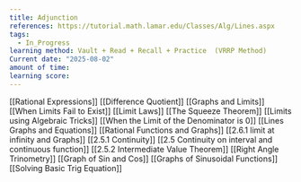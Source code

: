 ```yaml
---
title: Adjunction
references: https://tutorial.math.lamar.edu/Classes/Alg/Lines.aspx
tags:
  - In_Progress
learning method: Vault + Read + Recall + Practice  (VRRP Method)
Current date: "2025-08-02"
amount of time: 
learning score:
---
```




[[Rational Expressions]] 
[[Difference Quotient]]
[[Graphs and Limits]]
[[When Limits Fail to Exist]]
[[Limit Laws]]
[[The Squeeze Theorem]]
[[Limits using Algebraic Tricks]]
[[When the Limit of the Denominator is 0]]
[[Lines Graphs and Equations]]
[[Rational Functions and Graphs]]
[[2.6.1 limit at infinity and Graphs]]
[[2.5.1 Continuity]]
[[2.5 Continuity on interval and continuous function]]
[[2.5.2 Intermediate Value Theorem]]
[[Right Angle Trinometry]]
[[Graph of Sin and Cos]]
[[Graphs of Sinusoidal Functions]]
[[Solving Basic Trig Equation]]